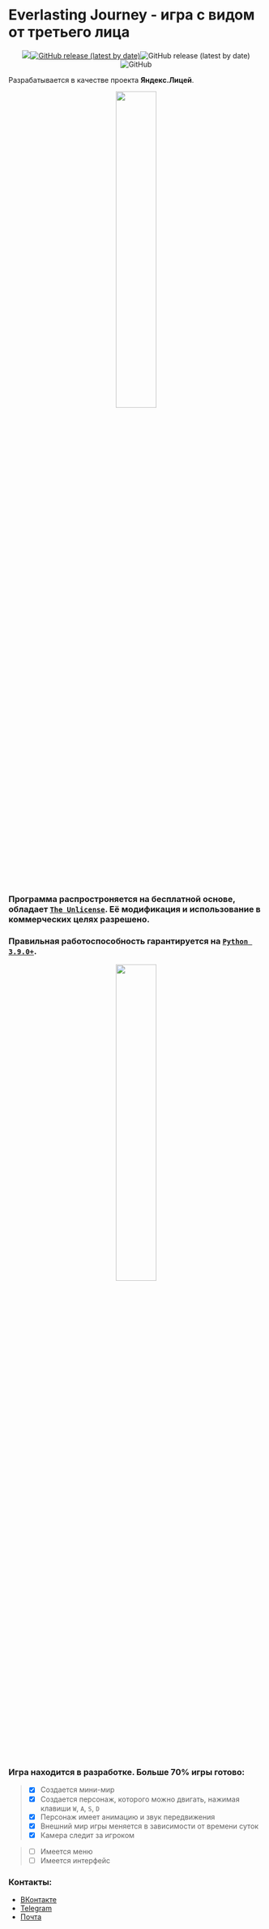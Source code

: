 # Everlasting Journey - игра с видом от третьего лица
<p align="center">
<img src="https://img.shields.io/static/v1?label=done&message=70%&color=success"/><a href="https://www.python.org/"><img alt="GitHub release (latest by date)" src="https://img.shields.io/badge/support-python%203.9.0%2B-blue"><a/><img alt="GitHub release (latest by date)" src="https://img.shields.io/github/downloads/EgorkA82/Everlasting-Journey/v0.7/total?label=downloads"><img alt="GitHub" src="https://img.shields.io/github/license/EgorkA82/Everlasting-Journey"/>
</p>

Разрабатывается в качестве проекта **Яндекс.Лицей**.

<p align="center"><a target="_blank" href="https://yandexlyceum.ru/"><img src="http://old.oksei.ru/attachments/article/372/Лого%20цветной.png" width=40%></img></a></p>

### Программа распростроняется на бесплатной основе, обладает <a target="_blank" href="https://unlicense.org/">`The Unlicense`</a>. Её модификация и использование в коммерческих целях разрешено.
### Правильная работоспособность гарантируется на <a href="https://www.python.org/">`Python 3.9.0+`<a/>.

<p align="center">
<a href="https://python.org/"><img src="https://www.vippng.com/png/full/84-842346_related-image-python-programming.png" width=40%></img></a>
</p>

### Игра находится в разработке. Больше 70% игры готово:
> - [X] Cоздается мини-мир
> - [X] Создается персонаж, которого можно двигать, нажимая клавиши `W`, `A`, `S`, `D`
> - [X] Персонаж имеет анимацию и звук передвижения
> - [X] Внешний мир игры меняется в зависимости от времени суток
> - [X] Камера следит за игроком

> - [ ] Имеется меню
> - [ ] Имеется интерфейс



### Контакты:
- [ВКонтакте](https://vk.com/egorka_82)
- [Telegram](https://t.me/EgorBlyablin)
- [Почта](mailto:eg.blyablin@yandex.ru)
